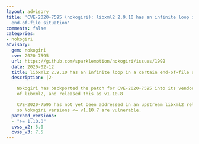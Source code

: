 ```yaml
---
layout: advisory
title: 'CVE-2020-7595 (nokogiri): libxml2 2.9.10 has an infinite loop in a certain
  end-of-file situation'
comments: false
categories:
- nokogiri
advisory:
  gem: nokogiri
  cve: 2020-7595
  url: https://github.com/sparklemotion/nokogiri/issues/1992
  date: 2020-02-12
  title: libxml2 2.9.10 has an infinite loop in a certain end-of-file situation
  description: |2-

    Nokogiri has backported the patch for CVE-2020-7595 into its vendored version
    of libxml2, and released this as v1.10.8

    CVE-2020-7595 has not yet been addressed in an upstream libxml2 release, and
    so Nokogiri versions <= v1.10.7 are vulnerable.
  patched_versions:
  - ">= 1.10.8"
  cvss_v2: 5.0
  cvss_v3: 7.5
---
```

